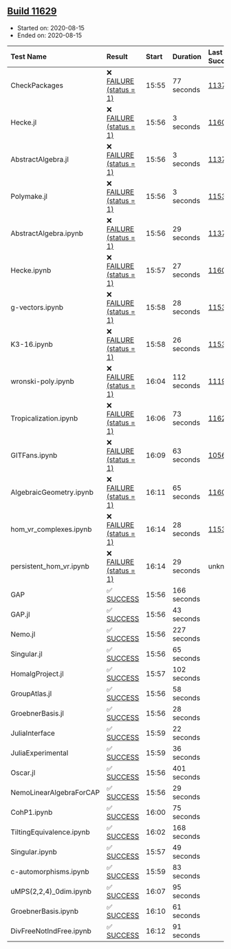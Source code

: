## [Build 11629](https://oscarci.mathematik.uni-kl.de/job/oscar/11629/)

* Started on: 2020-08-15
* Ended on: 2020-08-15

| Test Name    | Result | Start | Duration | Last Success | First Failure |
|:-------------|:-------|:------|:---------|:-------------|:--------------|
| CheckPackages | ❌ [FAILURE (status = 1)](https://oscarci.mathematik.uni-kl.de/job/oscar/11629/artifact/logs/build-11629/CheckPackages.log) | 15:55 | 77 seconds | [11376](https://oscarci.mathematik.uni-kl.de/job/oscar/11376/) | [11377](https://oscarci.mathematik.uni-kl.de/job/oscar/11377/) |
| Hecke.jl | ❌ [FAILURE (status = 1)](https://oscarci.mathematik.uni-kl.de/job/oscar/11629/artifact/logs/build-11629/Hecke.jl.log) | 15:56 | 3 seconds | [11602](https://oscarci.mathematik.uni-kl.de/job/oscar/11602/) | [11603](https://oscarci.mathematik.uni-kl.de/job/oscar/11603/) |
| AbstractAlgebra.jl | ❌ [FAILURE (status = 1)](https://oscarci.mathematik.uni-kl.de/job/oscar/11629/artifact/logs/build-11629/AbstractAlgebra.jl.log) | 15:56 | 3 seconds | [11376](https://oscarci.mathematik.uni-kl.de/job/oscar/11376/) | [11377](https://oscarci.mathematik.uni-kl.de/job/oscar/11377/) |
| Polymake.jl | ❌ [FAILURE (status = 1)](https://oscarci.mathematik.uni-kl.de/job/oscar/11629/artifact/logs/build-11629/Polymake.jl.log) | 15:56 | 3 seconds | [11532](https://oscarci.mathematik.uni-kl.de/job/oscar/11532/) | [11533](https://oscarci.mathematik.uni-kl.de/job/oscar/11533/) |
| AbstractAlgebra.ipynb | ❌ [FAILURE (status = 1)](https://oscarci.mathematik.uni-kl.de/job/oscar/11629/artifact/logs/build-11629/AbstractAlgebra.ipynb.log) | 15:56 | 29 seconds | [11376](https://oscarci.mathematik.uni-kl.de/job/oscar/11376/) | [11377](https://oscarci.mathematik.uni-kl.de/job/oscar/11377/) |
| Hecke.ipynb | ❌ [FAILURE (status = 1)](https://oscarci.mathematik.uni-kl.de/job/oscar/11629/artifact/logs/build-11629/Hecke.ipynb.log) | 15:57 | 27 seconds | [11602](https://oscarci.mathematik.uni-kl.de/job/oscar/11602/) | [11603](https://oscarci.mathematik.uni-kl.de/job/oscar/11603/) |
| g-vectors.ipynb | ❌ [FAILURE (status = 1)](https://oscarci.mathematik.uni-kl.de/job/oscar/11629/artifact/logs/build-11629/g-vectors.ipynb.log) | 15:58 | 28 seconds | [11532](https://oscarci.mathematik.uni-kl.de/job/oscar/11532/) | [11533](https://oscarci.mathematik.uni-kl.de/job/oscar/11533/) |
| K3-16.ipynb | ❌ [FAILURE (status = 1)](https://oscarci.mathematik.uni-kl.de/job/oscar/11629/artifact/logs/build-11629/K3-16.ipynb.log) | 15:58 | 26 seconds | [11532](https://oscarci.mathematik.uni-kl.de/job/oscar/11532/) | [11533](https://oscarci.mathematik.uni-kl.de/job/oscar/11533/) |
| wronski-poly.ipynb | ❌ [FAILURE (status = 1)](https://oscarci.mathematik.uni-kl.de/job/oscar/11629/artifact/logs/build-11629/wronski-poly.ipynb.log) | 16:04 | 112 seconds | [11192](https://oscarci.mathematik.uni-kl.de/job/oscar/11192/) | [11193](https://oscarci.mathematik.uni-kl.de/job/oscar/11193/) |
| Tropicalization.ipynb | ❌ [FAILURE (status = 1)](https://oscarci.mathematik.uni-kl.de/job/oscar/11629/artifact/logs/build-11629/Tropicalization.ipynb.log) | 16:06 | 73 seconds | [11627](https://oscarci.mathematik.uni-kl.de/job/oscar/11627/) | [11628](https://oscarci.mathematik.uni-kl.de/job/oscar/11628/) |
| GITFans.ipynb | ❌ [FAILURE (status = 1)](https://oscarci.mathematik.uni-kl.de/job/oscar/11629/artifact/logs/build-11629/GITFans.ipynb.log) | 16:09 | 63 seconds | [10566](https://oscarci.mathematik.uni-kl.de/job/oscar/10566/) | [10567](https://oscarci.mathematik.uni-kl.de/job/oscar/10567/) |
| AlgebraicGeometry.ipynb | ❌ [FAILURE (status = 1)](https://oscarci.mathematik.uni-kl.de/job/oscar/11629/artifact/logs/build-11629/AlgebraicGeometry.ipynb.log) | 16:11 | 65 seconds | [11602](https://oscarci.mathematik.uni-kl.de/job/oscar/11602/) | [11603](https://oscarci.mathematik.uni-kl.de/job/oscar/11603/) |
| hom_vr_complexes.ipynb | ❌ [FAILURE (status = 1)](https://oscarci.mathematik.uni-kl.de/job/oscar/11629/artifact/logs/build-11629/hom_vr_complexes.ipynb.log) | 16:14 | 28 seconds | [11532](https://oscarci.mathematik.uni-kl.de/job/oscar/11532/) | [11533](https://oscarci.mathematik.uni-kl.de/job/oscar/11533/) |
| persistent_hom_vr.ipynb | ❌ [FAILURE (status = 1)](https://oscarci.mathematik.uni-kl.de/job/oscar/11629/artifact/logs/build-11629/persistent_hom_vr.ipynb.log) | 16:14 | 29 seconds | unknown | unknown |
| GAP | ✅ [SUCCESS](https://oscarci.mathematik.uni-kl.de/job/oscar/11629/artifact/logs/build-11629/GAP.log) | 15:56 | 166 seconds |  |  |
| GAP.jl | ✅ [SUCCESS](https://oscarci.mathematik.uni-kl.de/job/oscar/11629/artifact/logs/build-11629/GAP.jl.log) | 15:56 | 43 seconds |  |  |
| Nemo.jl | ✅ [SUCCESS](https://oscarci.mathematik.uni-kl.de/job/oscar/11629/artifact/logs/build-11629/Nemo.jl.log) | 15:56 | 227 seconds |  |  |
| Singular.jl | ✅ [SUCCESS](https://oscarci.mathematik.uni-kl.de/job/oscar/11629/artifact/logs/build-11629/Singular.jl.log) | 15:56 | 65 seconds |  |  |
| HomalgProject.jl | ✅ [SUCCESS](https://oscarci.mathematik.uni-kl.de/job/oscar/11629/artifact/logs/build-11629/HomalgProject.jl.log) | 15:57 | 102 seconds |  |  |
| GroupAtlas.jl | ✅ [SUCCESS](https://oscarci.mathematik.uni-kl.de/job/oscar/11629/artifact/logs/build-11629/GroupAtlas.jl.log) | 15:56 | 58 seconds |  |  |
| GroebnerBasis.jl | ✅ [SUCCESS](https://oscarci.mathematik.uni-kl.de/job/oscar/11629/artifact/logs/build-11629/GroebnerBasis.jl.log) | 15:56 | 28 seconds |  |  |
| JuliaInterface | ✅ [SUCCESS](https://oscarci.mathematik.uni-kl.de/job/oscar/11629/artifact/logs/build-11629/JuliaInterface.log) | 15:59 | 22 seconds |  |  |
| JuliaExperimental | ✅ [SUCCESS](https://oscarci.mathematik.uni-kl.de/job/oscar/11629/artifact/logs/build-11629/JuliaExperimental.log) | 15:59 | 36 seconds |  |  |
| Oscar.jl | ✅ [SUCCESS](https://oscarci.mathematik.uni-kl.de/job/oscar/11629/artifact/logs/build-11629/Oscar.jl.log) | 15:56 | 401 seconds |  |  |
| NemoLinearAlgebraForCAP | ✅ [SUCCESS](https://oscarci.mathematik.uni-kl.de/job/oscar/11629/artifact/logs/build-11629/NemoLinearAlgebraForCAP.log) | 15:56 | 29 seconds |  |  |
| CohP1.ipynb | ✅ [SUCCESS](https://oscarci.mathematik.uni-kl.de/job/oscar/11629/artifact/logs/build-11629/CohP1.ipynb.log) | 16:00 | 75 seconds |  |  |
| TiltingEquivalence.ipynb | ✅ [SUCCESS](https://oscarci.mathematik.uni-kl.de/job/oscar/11629/artifact/logs/build-11629/TiltingEquivalence.ipynb.log) | 16:02 | 168 seconds |  |  |
| Singular.ipynb | ✅ [SUCCESS](https://oscarci.mathematik.uni-kl.de/job/oscar/11629/artifact/logs/build-11629/Singular.ipynb.log) | 15:57 | 49 seconds |  |  |
| c-automorphisms.ipynb | ✅ [SUCCESS](https://oscarci.mathematik.uni-kl.de/job/oscar/11629/artifact/logs/build-11629/c-automorphisms.ipynb.log) | 15:59 | 83 seconds |  |  |
| uMPS(2,2,4)_0dim.ipynb | ✅ [SUCCESS](https://oscarci.mathematik.uni-kl.de/job/oscar/11629/artifact/logs/build-11629/uMPS-2-2-4-_0dim.ipynb.log) | 16:07 | 95 seconds |  |  |
| GroebnerBasis.ipynb | ✅ [SUCCESS](https://oscarci.mathematik.uni-kl.de/job/oscar/11629/artifact/logs/build-11629/GroebnerBasis.ipynb.log) | 16:10 | 61 seconds |  |  |
| DivFreeNotIndFree.ipynb | ✅ [SUCCESS](https://oscarci.mathematik.uni-kl.de/job/oscar/11629/artifact/logs/build-11629/DivFreeNotIndFree.ipynb.log) | 16:12 | 91 seconds |  |  |
